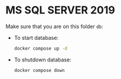 # MS SQL SERVER 2019

Make sure that you are on this folder `db`:

- To start database:

    ```bash
    docker compose up -d
    ```

- To shutdown database:

    ```bash
    docker compose down
    ```